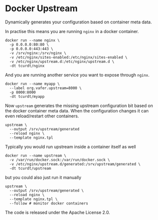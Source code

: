 # Docker Upstream

Dynamically generates your configuration based on container meta data.

In practise this means you are running `nginx` in a docker container.

    docker run --name nginx \
      -p 0.0.0.0:80:80 \
      -p 0.0.0.0:443:443 \
      -v /srv/nginx:/srv/nginx \
      -v /etc/nginx/sites-enabled:/etc/nginx/sites-enabled \
      -v /etc/nginx/upstream.d:/etc/nginx/upstream.d \
      -dt tcurdt/nginx

And you are running another service you want to expose through `nginx`.

    docker run --name myapp \
      --label org.vafer.upstream=8000 \
      -p 8000:8000
      -dt tcurdt/myapp

Now `upstream` generates the missing upstream configuration bit based on the docker container meta data. When the configuration changes it can even reload/restart other containers.

    upstream \
      --output /srv/upstream/generated
      --reload nginx \
      --template nginx.tpl

Typically you would run upstream inside a container itself as well

    docker run --name upstream \
      -v /var/run/docker.sock:/var/run/docker.sock \
      -v /etc/nginx/upstream.d/generated:/srv/upstream/generated \
      -dt tcurdt/upstream

but you could also just run it manually

    upstream \
      --output /srv/upstream/generated \
      --reload nginx \
      --template nginx.tpl \
      --follow # monitor docker containers

The code is released under the Apache License 2.0.